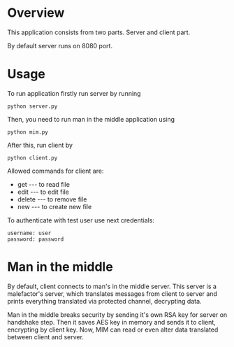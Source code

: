 # Overview

This application consists from two parts. Server and client part.

By default server runs on 8080 port.

# Usage

To run application firstly run server by running

```
python server.py
```

Then, you need to run man in the middle application using

```
python mim.py
```

After this, run client by

```
python client.py
```

Allowed commands for client are:

- get --- to read file
- edit --- to edit file
- delete --- to remove file
- new --- to create new file

To authenticate with test user use next credentials:

```
username: user
password: password
```

# Man in the middle

By default, client connects to man's in the middle server.
This server is a malefactor's server, which translates messages from client to server and prints
everything translated via protected channel, decrypting data.

Man in the middle breaks security by sending it's own RSA key for server on handshake step. Then it saves AES key in
memory and sends it to client, encrypting by client key. Now, MIM can read or even alter data translated between client
and server.
